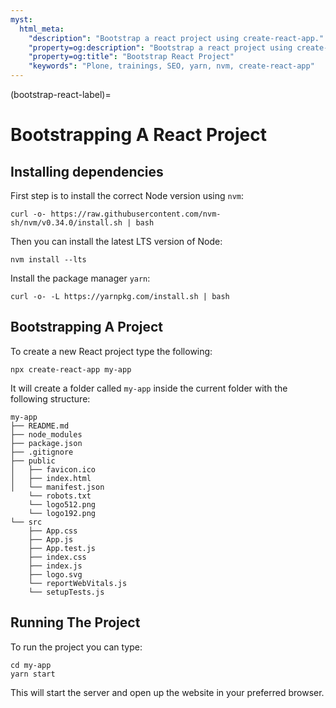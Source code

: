 ```yaml
---
myst:
  html_meta:
    "description": "Bootstrap a react project using create-react-app."
    "property=og:description": "Bootstrap a react project using create-react-app."
    "property=og:title": "Bootstrap React Project"
    "keywords": "Plone, trainings, SEO, yarn, nvm, create-react-app"
---
```


(bootstrap-react-label)=

# Bootstrapping A React Project

## Installing dependencies

First step is to install the correct Node version using `nvm`:

```shell
curl -o- https://raw.githubusercontent.com/nvm-sh/nvm/v0.34.0/install.sh | bash
```

Then you can install the latest LTS version of Node:

```shell
nvm install --lts
```

Install the package manager `yarn`:

```shell
curl -o- -L https://yarnpkg.com/install.sh | bash
```

## Bootstrapping A Project

To create a new React project type the following:

```shell
npx create-react-app my-app
```

It will create a folder called `my-app` inside the current folder with the following structure:

```console
my-app
├── README.md
├── node_modules
├── package.json
├── .gitignore
├── public
│   ├── favicon.ico
│   ├── index.html
│   └── manifest.json
    └── robots.txt
    └── logo512.png
    └── logo192.png
└── src
    ├── App.css
    ├── App.js
    ├── App.test.js
    ├── index.css
    ├── index.js
    ├── logo.svg
    └── reportWebVitals.js
    └── setupTests.js
```

## Running The Project

To run the project you can type:

```shell
cd my-app
yarn start
```

This will start the server and open up the website in your preferred browser.
